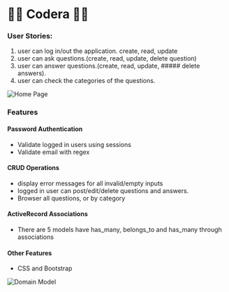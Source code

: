 # 👨‍🏫 Codera 👩‍🏫

### User Stories:
1. user can log in/out the application. create, read, update
2. user can ask questions.(create, read, update, delete question) 
3. user can answer questions.(create, read, update, ##### delete answers). 
4. user can check the categories of the questions.


![Home Page](/images/home.png)


### Features

#### Password Authentication
* Validate logged in users using sessions
* Validate email with regex

#### CRUD Operations
* display error messages for all invalid/empty inputs
* logged in user can post/edit/delete questions and answers.
* Browser all questions, or by category

#### ActiveRecord Associations
* There are 5 models have has_many, belongs_to and has_many through associations

#### Other Features
* CSS and Bootstrap

![Domain Model](/images/Domain-Model.png)

